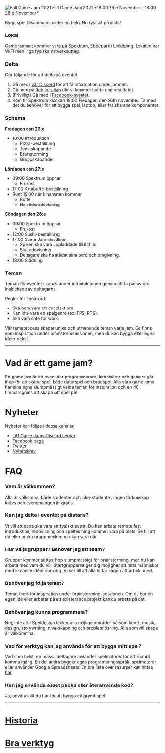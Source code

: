 <img src="/static/img/gamejam/banner-fgj21.png" alt="Fall Game Jam 2021" id="gamejam-banner">
Fall Game Jam 2021
*18:00 26:e November - 18:00 28:e November*

Bygg spel tillsammans under en helg. Nu fysiskt på plats!

### Lokal
Game jammet kommer vara på [Spektrum, Ebbepark](https://sanktkors.se/lediga-lokaler/linkoping/ebbepark/spektrum/) i Linköping. Lokalen har WiFi men inga fysiska nätverksuttag.

### Delta

Gör följande för att delta på eventet.

1. Gå med i [vår Discord](https://discord.gg/eHgXYMS) för att få information under jammet.
2. Gå med på [Itch.io-sidan](https://itch.io/jam/liu-fall-game-jam-2021) där vi kommer ladda upp resultatet.
3. (Frivilligt) Gå med i [Facebook-eventet](https://www.facebook.com/events/592287468735232).
4. Kom till Spektrum klockan 18:00 Fredagen den 26th november. Ta med det du behöver för att bygga spel; laptop, eller fysiska spelkomponenter.

### Schema
**Fredagen den 26:e**

- 18:00 Introduktion
    - Pizza-beställning
    - Temaskapande
    - Brainstorming
    - Gruppskapande

**Lördagen den 27:e**

- 09:00 Spektrum öppnar
    - Frukost
- 17:00 Kinabuffé-beställning
- Runt 19:00 när kinamaten kommer
    - Buffé 
    - Halvtidsredovisning

**Söndagen den 28:e**

- 09:00 Spektrum öppnar
    - Frukost
- 12:00 Sushi-beställning
- 17:00 Game Jam-deadline
    - Spelen ska vara uppladdade till itch.io
    - Slutredovisning
    - Deltagare ska ha städat sina bord och omgivning.
- 18:00 Städning

### Teman

Teman för eventet skapas under introduktionen genom att ta par av ord inskickade av deltagarna.

Regler för tema-ord:

- Ska bara vara ett engelskt ord
- Kan inte vara en spelgenre (ex. FPS, RTS).
- Ska vara safe for work. 

Vår temaprocess skapar unika och utmanande teman varje jam. De finns som inspiration under brainstormsessionen, men du kan bygga efter egna ideer också.

---

# Vad är ett game jam?

Ett game jam är ett event där programmerare, konstnärer och gamers går ihop för
att skapa spel; både datorspel och brädspel. Alla våra game jams har sina egna
slumpmässigt valda teman för inspiration och en 48-timmarsgräns att skapa sitt
spel på!

# Nyheter

Nyheter kan följas i dessa kanaler. 

- [LiU Game Jams Discord server](https://discord.gg/eHgXYMS).
- [Facebook page](https://www.facebook.com/liugamejam/)
- [Twitter](https://twitter.com/LiuGameJam)
- [Nyhetsbrev](http://us12.campaign-archive2.com/home/?u=092a6fffba8f6063437a51495&id=c3863c4bf5)


# FAQ

### Vem är välkommen?

Alla är välkomna, både studenter och icke-studenter. Ingen förkunskap krävs och
evenemangen är gratis.

### Kan jag delta i eventet på distans?

Vi vill att detta ska vara ett fysiskt event. Du kan arbeta remote fast introduktion, redovisning och speltestning kommer vara på plats. Se till att du eller andra gruppmedlemmar kan vara där.

### Hur väljs grupper? Behöver jag ett team?

Grupper kommer sättas ihop slumpmässigt för brainstorming, men du kan arbeta
med vem du vill. Startgrupperna ger dig möjlighet att hitta människor med
liknande idéer som dig. Vi ser till att alla hittar någon att arbeta med.

### Behöver jag följa temat?

Temat finns för inspiration under brainstorming-sessionen. Om du har en egen idé eller arbetar på ett existerande projekt kan du arbeta på det.

### Behöver jag kunna programmera?

Nej, inte alls! Speldesign täcker alla möjliga områden så som konst, musik,
design, storywriting, nivå-skapning och problemlösning. Alla som vill skapa är
välkommna.

### Vad för verktyg kan jag använda för att bygga mitt spel?

Vad som helst, en massa deltagare använder spelmotorer för att snabbt komma igång. En del andra bygger egna programeringsspråk, spelmotorer eller använder Google Spreadsheets. En bra lista över resurser kan hittas [här](/gamejam/tools/se).

### Kan jag använda asset packs eller återanvända kod?

Ja, använd allt du har för att bygga ett grymt spel!

---

# [Historia](/gamejam/history/se)

# [Bra verktyg](/gamejam/tools/se)
